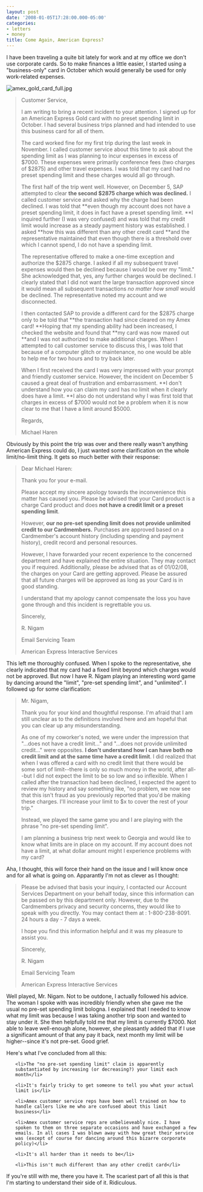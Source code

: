 ```yaml
---
layout: post
date: '2008-01-05T17:28:00.000-05:00'
categories:
- letters
- money
title: Come Again, American Express?
---
```


I have been traveling a quite bit lately for work and at my office we don't use corporate cards. So to make finances a little easier, I started using a "business-only" card in October which would generally be used for only work-related expenses.



![amex_gold_card_full.jpg](amex_gold_card_full.jpg)<blockquote>Customer Service,

I am writing to bring a recent incident to your attention. I signed up for an American Express Gold card with no preset spending limit in October. I had several business trips planned and had intended to use this business card for all of them.

The card worked fine for my first trip during the last week in November. I called customer service about this time to ask about the spending limit as I was planning to incur expenses in excess of $7000. These expenses were primarily conference fees (two charges of $2875) and other travel expenses. I was told that my card had no preset spending limit and these charges would all go through.

The first half of the trip went well. However, on December 5, SAP attempted to clear **the second $2875 charge which was declined.** I called customer service and asked why the charge had been declined. I was told that **even though my account does not have a preset spending limit, it does in fact have a preset spending limit. **I inquired further (I was very confused) and was told that my credit limit would increase as a steady payment history was established. I asked **how this was different than any other credit card **and the representative maintained that even though there is a threshold over which I cannot spend, I do not have a spending limit.

The representative offered to make a one-time exception and authorize the $2875 charge. I asked if all my subsequent travel expenses would then be declined because I would be over my "limit." She acknowledged that, yes, any further charges would be declined. I clearly stated that I did not want the large transaction approved since it would mean all subsequent transactions *no matter how small* would be declined. The representative noted my account and we disconnected.

I then contacted SAP to provide a different card for the $2875 charge only to be told that **the transaction had since cleared on my Amex card! **Hoping that my spending ability had been increased, I checked the website and found that **my card was now maxed out **and I was not authorized to make additional charges. When I attempted to call customer service to discuss this, I was told that because of a computer glitch or maintenance, no one would be able to help me for two hours and to try back later.

When I first received the card I was very impressed with your prompt and friendly customer service. However, the incident on December 5 caused a great deal of frustration and embarrassment. **I don't understand how you can claim my card has no limit when it clearly does have a limit. **I also do not understand why I was first told that charges in excess of $7000 would not be a problem when it is now clear to me that I have a limit around $5000.

Regards,

Michael Haren</blockquote>

Obviously by this point the trip was over and there really wasn't anything American Express could do, I just wanted some clarification on the whole limit/no-limit thing. It gets so much better with their response:

<blockquote>Dear Michael Haren:

Thank you for your e-mail.

Please accept my sincere apology towards the inconvenience this matter has caused you. Please be advised that your Card product is a charge Card product and does **not have a credit limit or a preset spending limit**.

However, **our no pre-set spending limit does not provide unlimited credit to our Cardmembers.** Purchases are approved based on a Cardmember's account history (including spending and payment history), credit record and personal resources.

However, I have forwarded your recent experience to the concerned department and have explained the entire situation. They may contact you if required. Additionally, please be advised that as of 01/02/08, the charges on your Card are getting approved. Please be assured that all future charges will be approved as long as your Card is in good standing.

I understand that my apology cannot compensate the loss you have gone through and this incident is regrettable you us.

Sincerely,

R. Nigam

Email Servicing Team

American Express Interactive Services</blockquote>

This left me thoroughly confused. When I spoke to the representative, she clearly indicated that my card had a fixed limit beyond which charges would not be approved. But now I have R. Nigam playing an interesting word game by dancing around the "limit", "pre-set spending limit", and "unlimited". I followed up for some clarification:

<blockquote>Mr. Nigam,

Thank you for your kind and thoughtful response. I'm afraid that I am still unclear as to the definitions involved here and am hopeful that you can clear up any misunderstanding.

As one of my coworker's noted, we were under the impression that "...does not have a credit limit..." and "...does not provide unlimited credit..." were opposites. **I don't understand how I can have both no credit limit and at the same time have a credit limit**. I did realized that when I was offered a card with no credit limit that there would be some sort of limit--there is only so much money in the world, after all--but I did not expect the limit to be so low and so inflexible. When I called after the transaction had been declined, I expected the agent to review my history and say something like, "no problem, we now see that this isn't fraud as you previously reported that you'd be making these charges. I'll increase your limit to $x to cover the rest of your trip."

Instead, we played the same game you and I are playing with the phrase "no pre-set spending limit".

I am planning a business trip next week to Georgia and would like to know what limits are in place on my account. If my account does not have a limit, at what dollar amount might I experience problems with my card?</blockquote>

Aha, I thought, this will force their hand on the issue and I will know once and for all what is going on. Apparantly I'm not as clever as I thought:

<blockquote>Please be advised that basis your inquiry, I contacted our Account Services Department on your behalf today, since this information can be passed on by this department only. However, due to the Cardmembers privacy and security concerns, they would like to speak with you directly. You may contact them at : 1-800-238-8091. 24 hours a day - 7 days a week.

I hope you find this information helpful and it was my pleasure to assist you.

Sincerely,

R. Nigam

Email Servicing Team

American Express Interactive Services</blockquote>

Well played, Mr. Nigam. Not to be outdone, I actually followed his advice. The woman I spoke with was incredibly friendly when she gave me the usual no pre-set spending limit bologna. I explained that I needed to know what my limit was because I was taking another trip soon and wanted to stay under it. She then helpfully told me that my limit is currently $7000. Not able to leave well-enough alone, however, she pleasantly added that if I use a significant amount of that any pay it back, next month my limit will be higher--since it's not pre-set. Good grief.

Here's what I've concluded from all this:

<ul>

	<li>The "no pre-set spending limit" claim is apparently substantiated by increasing (or decreasing?) your limit each month</li>

	<li>It's fairly tricky to get someone to tell you what your actual limit is</li>

	<li>Amex customer service reps have been well trained on how to handle callers like me who are confused about this limit business</li>

	<li>Amex customer service reps are unbelieveably nice. I have spoken to them on three separate occasions and have exchanged a few emails. In all cases I was blown away with how great their service was (except of course for dancing around this bizarre corporate policy)</li>

	<li>It's all harder than it needs to be</li>

	<li>This isn't much different than any other credit card</li>

</ul>

If you're still with me, there you have it. The scariest part of all this is that I'm starting to understand their side of it. Ridiculous.
